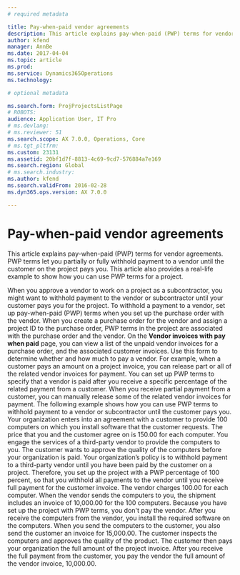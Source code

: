 ```yaml
---
# required metadata

title: Pay-when-paid vendor agreements
description: This article explains pay-when-paid (PWP) terms for vendor agreements. PWP terms let you partially or fully withhold payment to a vendor until the customer on the project pays you. This article also provides a real-life example to show how you can use PWP terms for a project.
author: kfend
manager: AnnBe
ms.date: 2017-04-04
ms.topic: article
ms.prod: 
ms.service: Dynamics365Operations
ms.technology: 

# optional metadata

ms.search.form: ProjProjectsListPage
# ROBOTS: 
audience: Application User, IT Pro
# ms.devlang: 
# ms.reviewer: 51
ms.search.scope: AX 7.0.0, Operations, Core
# ms.tgt_pltfrm: 
ms.custom: 23131
ms.assetid: 20bf1d7f-8813-4c69-9cd7-576884a7e169
ms.search.region: Global
# ms.search.industry: 
ms.author: kfend
ms.search.validFrom: 2016-02-28
ms.dyn365.ops.version: AX 7.0.0

---
```


# Pay-when-paid vendor agreements

This article explains pay-when-paid (PWP) terms for vendor agreements. PWP terms let you partially or fully withhold payment to a vendor until the customer on the project pays you. This article also provides a real-life example to show how you can use PWP terms for a project.

When you approve a vendor to work on a project as a subcontractor, you might want to withhold payment to the vendor or subcontractor until your customer pays you for the project. To withhold a payment to a vendor, set up pay-when-paid (PWP) terms when you set up the purchase order with the vendor. When you create a purchase order for the vendor and assign a project ID to the purchase order, PWP terms in the project are associated with the purchase order and the vendor. On the **Vendor invoices with pay when paid** page, you can view a list of the unpaid vendor invoices for a purchase order, and the associated customer invoices. Use this form to determine whether and how much to pay a vendor. For example, when a customer pays an amount on a project invoice, you can release part or all of the related vendor invoices for payment. You can set up PWP terms to specify that a vendor is paid after you receive a specific percentage of the related payment from a customer. When you receive partial payment from a customer, you can manually release some of the related vendor invoices for payment. The following example shows how you can use PWP terms to withhold payment to a vendor or subcontractor until the customer pays you. Your organization enters into an agreement with a customer to provide 100 computers on which you install software that the customer requests. The price that you and the customer agree on is 150.00 for each computer. You engage the services of a third-party vendor to provide the computers to you. The customer wants to approve the quality of the computers before your organization is paid. Your organization’s policy is to withhold payment to a third-party vendor until you have been paid by the customer on a project. Therefore, you set up the project with a PWP percentage of 100 percent, so that you withhold all payments to the vendor until you receive full payment for the customer invoice. The vendor charges 100.00 for each computer. When the vendor sends the computers to you, the shipment includes an invoice of 10,000.00 for the 100 computers. Because you have set up the project with PWP terms, you don't pay the vendor. After you receive the computers from the vendor, you install the required software on the computers. When you send the computers to the customer, you also send the customer an invoice for 15,000.00. The customer inspects the computers and approves the quality of the product. The customer then pays your organization the full amount of the project invoice. After you receive the full payment from the customer, you pay the vendor the full amount of the vendor invoice, 10,000.00.

